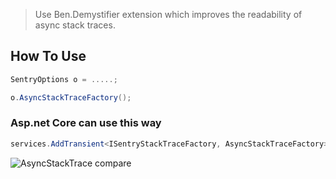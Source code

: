 > Use Ben.Demystifier extension which improves the readability of async stack traces.

## How To Use

``` C#
SentryOptions o = .....;

o.AsyncStackTraceFactory();
```

### Asp.net Core can use this way 

``` C#
services.AddTransient<ISentryStackTraceFactory, AsyncStackTraceFactory>();
```

![AsyncStackTrace compare](https://user-images.githubusercontent.com/3982826/46778807-edc0ae80-cd47-11e8-976c-ccb096cd1bdd.png)
